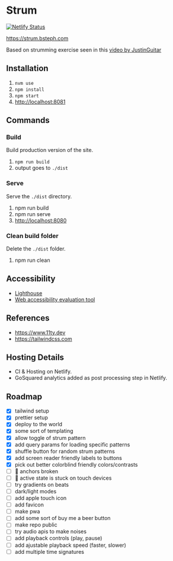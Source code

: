 # Strum

[![Netlify Status](https://api.netlify.com/api/v1/badges/cecf8501-8458-495e-a9d6-75211e041e71/deploy-status)](https://app.netlify.com/sites/fervent-leakey-947339/deploys)

<https://strum.bsteph.com>

Based on strumming exercise seen in this [video by JustinGuitar](https://www.youtube.com/watch?v=CjM5fyXoV8w)

## Installation

1. `nvm use`
2. `npm install`
3. `npm start`
4. <http://localhost:8081>

## Commands

### Build

Build production version of the site.

1. `npm run build`
2. output goes to `./dist`

### Serve

Serve the `./dist` directory.

1. npm run build
2. npm run serve
3. <http://localhost:8080>

### Clean build folder

Delete the `./dist` folder.

1. npm run clean

## Accessibility

- [Lighthouse](https://developers.google.com/speed/pagespeed/insights/?url=https%3A%2F%2Fstrum.bsteph.com)
- [Web accessibility evaluation tool](https://wave.webaim.org/report#/https://strum.bsteph.com)

## References

- <https://www.11ty.dev>
- <https://tailwindcss.com>

## Hosting Details

- CI & Hosting on Netlify.
- GoSquared analytics added as post processing step in Netlify.

## Roadmap

- [x] tailwind setup
- [x] prettier setup
- [x] deploy to the world
- [x] some sort of templating
- [x] allow toggle of strum pattern
- [x] add query params for loading specific patterns
- [x] shuffle button for random strum patterns
- [x] add screen reader friendly labels to buttons
- [x] pick out better colorblind friendly colors/contrasts
- [ ] 🐞 anchors broken
- [ ] 🐞 active state is stuck on touch devices
- [ ] try gradients on beats
- [ ] dark/light modes
- [ ] add apple touch icon
- [ ] add favicon
- [ ] make pwa
- [ ] add some sort of buy me a beer button
- [ ] make repo public
- [ ] try audio apis to make noises
- [ ] add playback controls (play, pause)
- [ ] add ajustable playback speed (faster, slower)
- [ ] add multiple time signatures
